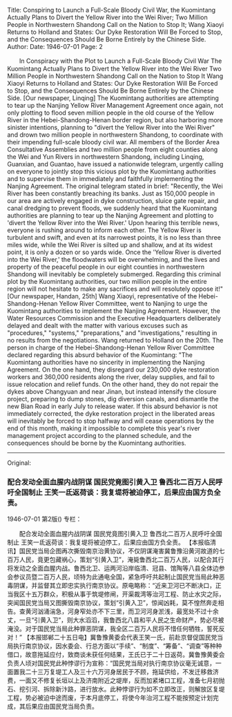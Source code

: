 Title: Conspiring to Launch a Full-Scale Bloody Civil War, the Kuomintang Actually Plans to Divert the Yellow River into the Wei River; Two Million People in Northwestern Shandong Call on the Nation to Stop It; Wang Xiaoyi Returns to Holland and States: Our Dyke Restoration Will Be Forced to Stop, and the Consequences Should Be Borne Entirely by the Chinese Side.
Author:
Date: 1946-07-01
Page: 2

　　In Conspiracy with the Plot to Launch a Full-Scale Bloody Civil War
    The Kuomintang Actually Plans to Divert the Yellow River into the Wei River
    Two Million People in Northwestern Shandong Call on the Nation to Stop It
    Wang Xiaoyi Returns to Holland and States: Our Dyke Restoration Will Be Forced to Stop, and the Consequences Should Be Borne Entirely by the Chinese Side.
    [Our newspaper, Linqing] The Kuomintang authorities are attempting to tear up the Nanjing Yellow River Management Agreement once again, not only plotting to flood seven million people in the old course of the Yellow River in the Hebei-Shandong-Henan border region, but also harboring more sinister intentions, planning to "divert the Yellow River into the Wei River" and drown two million people in northwestern Shandong, to coordinate with their impending full-scale bloody civil war. All members of the Border Area Consultative Assemblies and two million people from eight counties along the Wei and Yun Rivers in northwestern Shandong, including Linqing, Guanxian, and Guantao, have issued a nationwide telegram, urgently calling on everyone to jointly stop this vicious plot by the Kuomintang authorities and to supervise them in immediately and faithfully implementing the Nanjing Agreement. The original telegram stated in brief: "Recently, the Wei River has been constantly breaching its banks. Just as 150,000 people in our area are actively engaged in dyke construction, sluice gate repair, and canal dredging to prevent floods, we suddenly heard that the Kuomintang authorities are planning to tear up the Nanjing Agreement and plotting to 'divert the Yellow River into the Wei River.' Upon hearing this terrible news, everyone is rushing around to inform each other. The Yellow River is turbulent and swift, and even at its narrowest points, it is no less than three miles wide, while the Wei River is silted up and shallow, and at its widest point, it is only a dozen or so yards wide. Once the 'Yellow River is diverted into the Wei River,' the floodwaters will be overwhelming, and the lives and property of the peaceful people in our eight counties in northwestern Shandong will inevitably be completely submerged. Regarding this criminal plot by the Kuomintang authorities, our two million people in the entire region will not hesitate to make any sacrifices and will resolutely oppose it!"
    [Our newspaper, Handan, 25th] Wang Xiaoyi, representative of the Hebei-Shandong-Henan Yellow River Committee, went to Nanjing to urge the Kuomintang authorities to implement the Nanjing Agreement. However, the Water Resources Commission and the Executive Headquarters deliberately delayed and dealt with the matter with various excuses such as "procedures," "systems," "preparations," and "investigations," resulting in no results from the negotiations. Wang returned to Holland on the 20th. The person in charge of the Hebei-Shandong-Henan Yellow River Committee declared regarding this absurd behavior of the Kuomintang: "The Kuomintang authorities have no sincerity in implementing the Nanjing Agreement. On the one hand, they disregard our 230,000 dyke restoration workers and 360,000 residents along the river, delay supplies, and fail to issue relocation and relief funds. On the other hand, they do not repair the dykes above Changyuan and near Jinan, but instead intensify the closure project, preparing to dump stones, dig diversion canals, and dismantle the new Bian Road in early July to release water. If this absurd behavior is not immediately corrected, the dyke restoration project in the liberated areas will inevitably be forced to stop halfway and will cease operations by the end of this month, making it impossible to complete this year's river management project according to the planned schedule, and the consequences should be borne by the Kuomintang authorities.



<hr /> 

Original: 


### 配合发动全面血腥内战阴谋  国民党竟图引黄入卫  鲁西北二百万人民呼吁全国制止  王笑一氐返荷谈：我复堤将被迫停工，后果应由国方负全责。

1946-07-01
第2版()
专栏：

　　配合发动全面血腥内战阴谋
    国民党竟图引黄入卫
    鲁西北二百万人民呼吁全国制止
    王笑一氐返荷谈：我复堤将被迫停工，后果应由国方负全责。
    【本报临清讯】国民党当局企图再次撕毁南京治黄协议，不仅阴谋淹害冀鲁豫沿黄河故道的七百万人民，竟更包藏祸心，策划“引黄入卫”，淹毙鲁西北二百万人民，以配合其行将发动之全面血腥内战。鲁西北卫、运两河沿岸临清、冠县、馆陶等八县全体边参会参议员暨二百万人民，顷特为此通电全国，紧急呼吁共起制止国民党当局此种恶毒阴谋，并监督其立即忠实执行南京协议。原电略称：“近来卫河已不断决口，正当我区十五万群众，积极从事于筑堤修闸，开渠裁湾等治河工程、防止水灾之际，突闻国民党当局又图撕毁南京协议，策划“引黄入卫”，惊闻凶耗，莫不惶然奔走相告。查黄河汹涌湍急，河身窄处亦不下三里，而卫河河身淤浅，最宽处不过十余丈，一旦“引黄入卫”，则大水滔滔，我鲁西北八县和平人民之生命财产，势必尽被淹没。对于国民党当局此种罪恶阴谋，我全区二百万人民将不惜任何牺牲，誓死反对！”
    【本报邯郸二十五日电】冀鲁豫黄委会代表王笑一氏，前赴京督促国民党当局执行南京协议，因水委会、行总方面以“手续”、“制度”、“筹备”、“调查”等种种借口，故意拖延应付，致商谈未获任何结果，王氏已于二十日返荷。冀鲁豫黄委会负责人顷对国民党此种悖谬行为宣称：“国民党当局对执行南京协议毫无诚意，一面置我二十三万复堤工人及三十六万河身居民于不顾，拖延供给，不发迁移救济费，一面又不修复长垣以上及济南附近之堤岸，反而加紧堵口工程，准备七月初抛石、挖引河、拆除新汴路，进行放水。此种悖谬行为如不立即改正，则解放区复堤工程，势必被迫中途而废，于本月底停工，将使今年治河工程不能按预定计划完成，其后果应由国民党当局负责。
